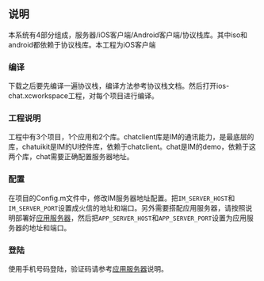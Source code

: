 ## 说明
本系统有4部分组成，服务器/iOS客户端/Android客户端/协议栈库。其中iso和android都依赖于协议栈库。本工程为iOS客户端


### 编译

下载之后要先编译一遍协议栈，编译方法参考协议栈文档。然后打开ios-chat.xcworkspace工程，对每个项目进行编译。

### 工程说明

工程中有3个项目，1个应用和2个库。chatclient库是IM的通讯能力，是最底层的库，chatuikit是IM的UI控件库，依赖于chatclient。chat是IM的demo，依赖于这两个库，chat需要正确配置服务器地址。

### 配置

在项目的Config.m文件中，修改IM服务器地址配置。把```IM_SERVER_HOST```和```IM_SERVER_PORT```设置成火信的地址和端口。另外需要搭配应用服务器，请按照说明部署好[应用服务器](https://github.com/wildfirechat/app_server)，然后把```APP_SERVER_HOST```和```APP_SERVER_PORT```设置为应用服务器的地址和端口。

### 登陆
使用手机号码登陆，验证码请参考[应用服务器](https://github.com/wildfirechat/app_server)说明。
